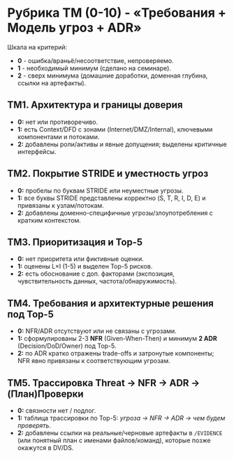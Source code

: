 # Рубрика TM (0-10) - «Требования + Модель угроз + ADR»

Шкала на критерий:

- **0** - ошибка/враньё/несоответствие, непроверяемо.
- **1** - необходимый минимум (сделано на семинаре).
- **2** - сверх минимума (домашние доработки, доменная глубина, ссылки на артефакты).

## TM1. Архитектура и границы доверия

- **0:** нет или противоречиво.
- **1:** есть Context/DFD с зонами (Internet/DMZ/Internal), ключевыми компонентами и потоками.
- **2:** добавлены роли/активы и явные допущения; выделены критичные интерфейсы.

## TM2. Покрытие STRIDE и уместность угроз

- **0:** пробелы по буквам STRIDE или неуместные угрозы.
- **1:** все буквы STRIDE представлены корректно (S, T, R, I, D, E) и привязаны к узлам/потокам.
- **2:** добавлены доменно-специфичные угрозы/злоупотребления с кратким контекстом.

## TM3. Приоритизация и Top-5

- **0:** нет приоритета или фиктивные оценки.
- **1:** оценены L×I (1-5) и выделен Top-5 рисков.
- **2:** есть обоснование с доп. факторами (экспозиция, чувствительность данных, частота/обнаружимость).

## TM4. Требования и архитектурные решения под Top-5

- **0:** NFR/ADR отсутствуют или не связаны с угрозами.
- **1:** сформулированы 2-3 **NFR** (Given-When-Then) и минимум **2 ADR** (Decision/DoD/Owner) под Top-5.
- **2:** по ADR кратко отражены trade-offs и затронутые компоненты; NFR явно привязаны к соответствующим угрозам.

## TM5. Трассировка Threat → NFR → ADR → (План)Проверки

- **0:** связности нет / подлог.
- **1:** таблица трассировки по Top-5: _угроза → NFR → ADR → чем будем проверять_.
- **2:** добавлены ссылки на реальные/черновые артефакты в `/EVIDENCE` (или понятный план с именами файлов/команд), которые позже окажутся в DV/DS.
